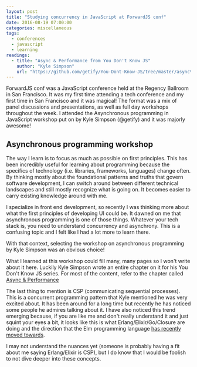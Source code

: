 ```yaml
---
layout: post
title: "Studying concurrency in JavaScript at ForwardJS conf"
date: 2016-08-19 07:00:00
categories: miscellaneous
tags:
  - conferences
  - javascript
  - learning
readings:
  - title: "Async & Performance from You Don't Know JS"
    author: "Kyle Simpson"
    url: "https://github.com/getify/You-Dont-Know-JS/tree/master/async%20%26%20performance"
---
```


ForwardJS conf was a JavaScript conference held at the Regency Ballroom in San Francisco.
It was my first time attending a tech conference and my first time in San Francisco and it was magical!
The format was a mix of panel discussions and presentations, as well as full day workshops throughout the week.
I attended the Asynchronous programming in JavaScript workshop put on by Kyle Simpson (@getify) and it was majorly awesome!

## Asynchronous programming workshop

The way I learn is to focus as much as possible on first principles. This has been incredibly useful for learning about
programming because the specifics of technology (i.e. libraries, frameworks, languages) change often. By thinking mostly about the foundational patterns and truths that govern software development, I can switch around between different technical landscapes and still mostly recognize what is going on. It becomes easier to carry existing knowledge around with me.

I specialize in front end development, so recently I was thinking more about what the first principles of developing UI could be. It dawned on me that asynchronous programming is one of those things. Whatever your tech stack is, you need to understand concurrency and asynchrony. This is a confusing topic and I felt like I had a lot more to learn there.

With that context, selecting the workshop on asynchronous programming by Kyle Simpson was an obvious choice!

What I learned at this workshop could fill many, many pages so I won't write about it here.
Luckily Kyle Simpson wrote an entire chapter on it for his You Don't Know JS series.
For most of the content, refer to the chapter called [Async & Performance](https://github.com/getify/You-Dont-Know-JS/tree/master/async%20%26%20performance)

The last thing to mention is CSP (communicating sequential processes). This is a concurrent programming pattern that Kyle mentioned he was very excited about. It has been around for a long time but recently he has noticed some people he admires talking about it. I have also noticed this trend emerging because, if you are like me and don't really understand it and just squint your eyes a bit, it looks like this is what Erlang/Elixir/Go/Closure are doing and the direction that the Elm programming language [has recently moved towards](http://elm-lang.org/blog/farewell-to-frp).

I may not understand the nuances yet (someone is probably having a fit about me saying Erlang/Elixir is CSP), but I do know that I would be foolish to not dive deeper into these concepts.
